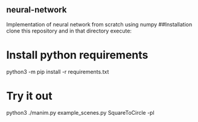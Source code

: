 ## neural-network
Implementation of neural network from scratch using numpy
##Installation
clone this repository and in that directory execute:
# Install python requirements
python3 -m pip install -r requirements.txt

# Try it out
python3 ./manim.py example_scenes.py SquareToCircle -pl
